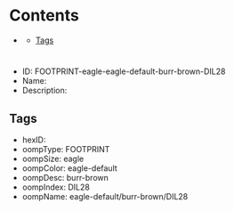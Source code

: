



Contents
========

* [](#)
	* [Tags](#tags)

# 

- ID: FOOTPRINT-eagle-eagle-default-burr-brown-DIL28
- Name: 
- Description: 

## Tags

- hexID: 
- oompType: FOOTPRINT
- oompSize: eagle
- oompColor: eagle-default
- oompDesc: burr-brown
- oompIndex: DIL28
- oompName: eagle-default/burr-brown/DIL28
